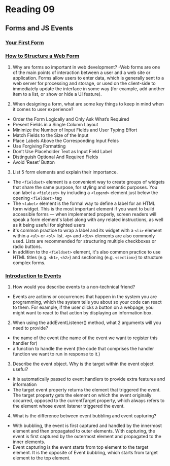 # Reading 09

## Forms and JS Events

### [Your First Form](https://developer.mozilla.org/en-US/docs/Learn/Forms/Your_first_form)

### [How to Structure a Web Form](https://developer.mozilla.org/en-US/docs/Learn/Forms/How_to_structure_a_web_form)

1. Why are forms so important in web development?
-Web forms are one of the main points of interaction between a user and a web site or application. Forms allow users to enter data, which is generally sent to a web server for processing and storage, or used on the client-side to immediately update the interface in some way (for example, add another item to a list, or show or hide a UI feature).

2. When designing a form, what are some key things to keep in mind when it comes to user experience?
- Order the Form Logically and Only Ask What’s Required
- Present Fields in a Single Column Layout
- Minimize the Number of Input Fields and User Typing Effort
- Match Fields to the Size of the Input
- Place Labels Above the Corresponding Input Felds
- Use Forgiving Formatting
- Don’t Use Placeholder Text as Input Field Label
- Distinguish Optional And Required Fields
- Avoid ‘Reset’ Button

3. List 5 form elements and explain their importance.
- The `<fieldset>` element is a convenient way to create groups of widgets that share the same purpose, for styling and semantic purposes. You can label a `<fieldset>` by including a `<legend>` element just below the opening `<fieldset>` tag
- The `<label>` element is the formal way to define a label for an HTML form widget. This is the most important element if you want to build accessible forms — when implemented properly, screen readers will speak a form element's label along with any related instructions, as well as it being useful for sighted users
- it's common practice to wrap a label and its widget with a `<li>` element within a `<ul>` or `<ol>` list. `<p>` and `<div>` elements are also commonly used. Lists are recommended for structuring multiple checkboxes or radio buttons.
- In addition to the `<fieldset>` element, it's also common practice to use HTML titles (e.g. `<h1>`, `<h2>`) and sectioning (e.g. `<section>`) to structure complex forms.


### [Introduction to Events](https://developer.mozilla.org/en-US/docs/Learn/JavaScript/Building_blocks/Events)

1. How would you describe events to a non-technical friend?
- Events are actions or occurrences that happen in the system you are programming, which the system tells you about so your code can react to them.  For example, if the user clicks a button on a webpage, you might want to react to that action by displaying an information box.

2. When using the addEventListener() method, what 2 arguments will you need to provide?
- the name of the event (the name of the event we want to register this handler for)
- a function to handle the event (the code that comprises the handler function we want to run in response to it.)

3. Describe the event object. Why is the target within the event object useful?
- it is automatically passed to event handlers to provide extra features and information
- The target event property returns the element that triggered the event. The target property gets the element on which the event originally occurred, opposed to the currentTarget property, which always refers to the element whose event listener triggered the event.


4. What is the difference between event bubbling and event capturing?
- With bubbling, the event is first captured and handled by the innermost element and then propagated to outer elements. With capturing, the event is first captured by the outermost element and propagated to the inner elements.
- Event capturing is the event starts from top element to the target element. It is the opposite of Event bubbling, which starts from target element to the top element.

